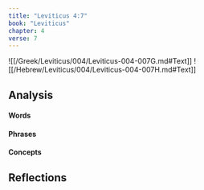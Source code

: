 ```yaml
---
title: "Leviticus 4:7"
book: "Leviticus"
chapter: 4
verse: 7
---
```

![[/Greek/Leviticus/004/Leviticus-004-007G.md#Text]]
![[/Hebrew/Leviticus/004/Leviticus-004-007H.md#Text]]

## Analysis

#### Words

#### Phrases

#### Concepts

## Reflections
